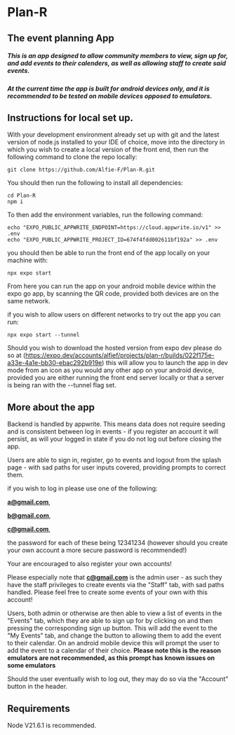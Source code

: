 # Plan-R
## The event planning App
##### This is an app designed to allow community members to view, sign up for, and add events to their calenders, as well as allowing staff to create said events.
##### At the current time the app is built for android devices only, and it is recommended to be tested on mobile devices opposed to emulators.

## Instructions for local set up.

With your development environment already set up with git and the latest version of node.js installed to your IDE of choice, move into the directory in which you wish to create a local version of the front end, then run the following command to clone the repo locally:
```
git clone https://github.com/Alfie-F/Plan-R.git
```
You should then run the following to install all dependencies:
```
cd Plan-R
npm i
```
To then add the environment variables, run the following command:
```
echo "EXPO_PUBLIC_APPWRITE_ENDPOINT=https://cloud.appwrite.io/v1" >> .env
echo "EXPO_PUBLIC_APPWRITE_PROJECT_ID=674f4fdd002611bf192a" >> .env
```
you should then be able to run the front end of the app locally on your machine with:
```
npx expo start
```
From here you can run the app on your android mobile device within the expo go app, by scanning the QR code, provided both devices are on the same network.

if you wish to allow users on different networks to try out the app you can run: 
```
npx expo start --tunnel
```
Should you wish to download the hosted version from expo dev please do so at (https://expo.dev/accounts/alfief/projects/plan-r/builds/022f175e-a33e-4a1e-bb30-ebac292b919e) this will allow you to launch the app in dev mode from an icon as you would any other app on your android device, provided you are either running the front end server locally or that a server is being ran with the --tunnel flag set. 

## More about the app

Backend is handled by appwrite. This means data does not require seeding and is consistent between log in events - if you register an account it will persist, as will your logged in state if you do not log out before closing the app.

Users are able to sign in, register, go to events and logout from the splash page - with sad paths for user inputs covered, providing prompts to correct them.

if you wish to log in please use one of the following:

**a@gmail.com**, 

**b@gmail.com**, 

**c@gmail.com**, 

the password for each of these being 12341234 (however should you create your own account a more secure password is recommended!)

Your are encouraged to also register your own accounts!

Please especially note that **c@gmail.com** is the admin user - as such they have the staff privileges to create events via the "Staff" tab, with sad paths handled. Please feel free to create some events of your own with this account!

Users, both admin or otherwise are then able to view a list of events in the "Events" tab, which they are able to sign up for by clicking on and then pressing the corresponding sign up button. This will add the event to the "My Events" tab, and change the button to allowing them to add the event to their calendar. On an android mobile device this will prompt the user to add the event to a calendar of their choice. **Please note this is the reason emulators are not recommended, as this prompt has known issues on some emulators**

Should the user eventually wish to log out, they may do so via the "Account" button in the header.

## Requirements
Node V21.6.1 is recommended.
